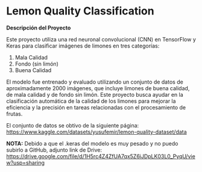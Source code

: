 # Lemon Quality Classification

**Descripción del Proyecto**

Este proyecto utiliza una red neuronal convolucional (CNN) en TensorFlow y Keras para clasificar imágenes de limones en tres categorías:

1.	Mala Calidad
2.	Fondo (sin limón)
3.	Buena Calidad

El modelo fue entrenado y evaluado utilizando un conjunto de datos de aproximadamente 2000 imágenes, que incluye limones de buena calidad, de mala calidad y de fondo sin limón. Este proyecto busca ayudar en la clasificación automática de la calidad de los limones para mejorar la eficiencia y la precisión en tareas relacionadas con el procesamiento de frutas.

El conjunto de datos se  obtivo de la siguiente página: https://www.kaggle.com/datasets/yusufemir/lemon-quality-dataset/data

**NOTA:** Debido a que el .keras del modelo es muy pesado y no puedo subirlo a GitHub, adjunto link de Drive: https://drive.google.com/file/d/1H5rc4Z4ZfUA7qx5Z6iJDpLK03L0_PyqU/view?usp=sharing